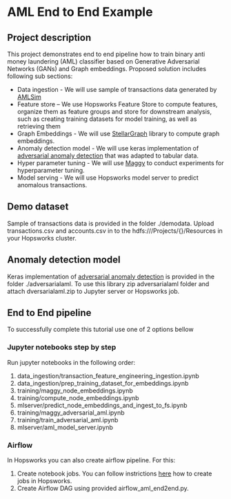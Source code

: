 # AML End to End Example

## Project description
This project demonstrates end to end pipeline how to train binary anti money laundering (AML) classifier based on 
Generative Adversarial Networks (GANs) and Graph embeddings. Proposed solution includes following sub sections:  

* Data ingestion - We will use sample of transactions data generated by [AMLSim](https://github.com/IBM/AMLSim) 
* Feature store – We use Hopsworks Feature Store to compute features, organize them as feature groups and store for 
downstream analysis, such as creating training datasets for model training, as well as retrieving them      
* Graph Embeddings - We will use [StellarGraph](https://github.com/stellargraph/stellargraph) library to compute graph 
embeddings.
* Anomaly detection model - We will use keras implementation of [adversarial anomaly detection](https://arxiv.org/pdf/1905.11034.pdf) that was adapted to tabular data.
* Hyper parameter tuning - We will use [Maggy](https://github.com/logicalclocks/maggy) to conduct experiments for 
hyperparameter tuning.  
* Model serving - We will use Hopsworks model server to predict anomalous transactions. 

## Demo dataset
Sample of transactions data is provided in the folder ./demodata. Upload transactions.csv and accounts.csv in to the 
hdfs:///Projects/{}/Resources in your Hopsworks cluster. 

## Anomaly detection model
Keras implementation of [adversarial anomaly detection](https://arxiv.org/pdf/1905.11034.pdf) is provided in the folder
./adversarialaml. To use this library zip adversarialaml folder and attach dversarialaml.zip to Jupyter server or 
Hopsworks job.  
 
## End to End pipeline
To successfully complete this tutorial use one of 2 options bellow
 
### Jupyter notebooks step by step   
Run jupyter notebooks in the following order:
1) data_ingestion/transaction_feature_engineering_ingestion.ipynb 
2) data_ingestion/prep_training_dataset_for_embeddings.ipynb
3) training/maggy_node_embeddings.ipynb
4) training/compute_node_embeddings.ipynb 
5) mlserver/predict_node_embeddings_and_ingest_to_fs.ipynb
6) training/maggy_adversarial_aml.ipynb
7) training/train_adversarial_aml.ipynb
8) mlserver/aml_model_server.ipynb

### Airflow
In Hopsworks you can also create airflow pipeline. For this:  
1) Create notebook jobs. You can follow instrictions [here](https://hopsworks.readthedocs.io/en/stable/user_guide/hopsworks/jobs.html?highlight=project.connect#python) 
how to create jobs in Hopsworks.
2) Create Airflow DAG using provided airflow_aml_end2end.py. 
